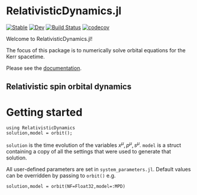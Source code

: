 # RelativisticDynamics.jl

[![Stable](https://img.shields.io/badge/docs-stable-blue.svg)](https://tomkimpson.github.io/RelativisticDynamics.jl/stable/)
[![Dev](https://img.shields.io/badge/docs-dev-blue.svg)](https://tomkimpson.github.io/RelativisticDynamics.jl/dev/)
[![Build Status](https://github.com/tomkimpson/RelativisticDynamics.jl/actions/workflows/CI.yml/badge.svg?branch=main)](https://github.com/tomkimpson/RelativisticDynamics.jl/actions/workflows/CI.yml?query=branch%3Amain)
[![codecov](https://codecov.io/gh/tomkimpson/RelativisticDynamics.jl/branch/main/graph/badge.svg?token=LpfCcTaxFQ)](https://codecov.io/gh/tomkimpson/RelativisticDynamics.jl)

Welcome to RelativisticDynamics.jl!

The focus of this package is to numerically solve orbital equations for the Kerr spacetime.

Please see the [documentation](https://tomkimpson.github.io/RelativisticDynamics.jl/dev/).

## Relativistic spin orbital dynamics






# Getting started 

```
using RelativisticDynamics
solution,model = orbit();
```
`solution` is the time evolution of the variables $x^{\mu}, p^{\mu}, s^{\mu}$. `model` is a struct containing a copy of all the settings that were used to generate that solution.

All user-defined parameters are set in `system_parameters.jl`. Default values can be overridden by passing to `orbit()` e.g.

```
solution,model = orbit(NF=Float32,model=:MPD)
```





